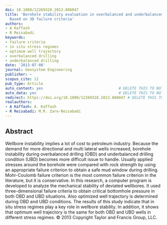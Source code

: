 ```yaml
---
doi: 10.1080/12269328.2013.806047
title: 'Borehole stability evaluation in overbalanced and underbalanced drilling:
  Based on 3D failure criteria'
authors:
- A Kaffash
- R Reisabadi
keywords:
- failure criteria
- in situ stress regimes
- optimum well trajectory
- overbalanced drilling
- underbalanced drilling
date: '2013-07-08'
journal: Geosystem Engineering
publisher: ~
scopus_cite: 12
pub_type: Article
auto_content: yes                                  # DELETE THIS TO NOT AUTO GENERATE CONTENT
auto_data: yes                                     # DELETE THIS TO NOT AUTO GENERATE METADATA
redirect: https://doi.org/10.1080/12269328.2013.806047 # DELETE THIS TO NOT REDIRECT
realauthors:
- A Kaffash: A. Kaffash
- R Reisabadi: M.R. Zare-Reisabadi
---
```



## Abstract
Wellbore instability implies a lot of cost to petroleum industry. Because the demand for more directional and multi lateral wells increased, borehole instability during overbalanced drilling (OBD) and underbalanced drilling condition (UBD) becomes more difficult issue to handle. Usually applied stresses around the borehole were compared with rock strength by using an appropriate failure criterion to obtain a safe mud window during drilling. Mohr-Coulomb failure criterion is the most common failure criterion in the literature, but it is conservative. In this research, a computer program is developed to analyze the mechanical stability of deviated wellbores. It used three-dimensional failure criteria to obtain critical bottomhole pressure in both OBD and UBD situations. Also optimized well trajectory is determined during OBD and UBD conditions. The results of this study indicate that in situ stress regimes play a key role in wellbore stability. In addition, it shows that optimum well trajectory is the same for both OBD and UBD wells in different stress regimes. © 2013 Copyright Taylor and Francis Group, LLC.
